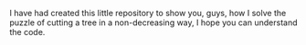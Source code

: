 I have had created this little repository to show you, guys, how I solve the puzzle of cutting a tree in a non-decreasing way, I hope you can understand the code.